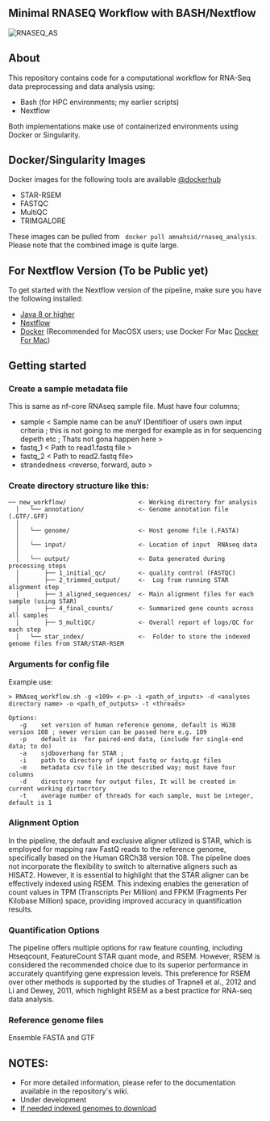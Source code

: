 ## Minimal RNASEQ Workflow with BASH/Nextflow 
![RNASEQ_AS](https://github.com/amnahsiddiqa/RNASEQ_processing/assets/28387956/79951381-598a-4f94-abe4-702981bdb106)

## About
This repository contains code for a computational workflow for RNA-Seq data preprocessing and data analysis using:
- Bash (for HPC environments; my earlier scripts)
- Nextflow
  
Both implementations make use of containerized environments using Docker or Singularity.

## Docker/Singularity Images
Docker images for the following tools are available [@dockerhub](https://hub.docker.com/u/amnahsid)
 - STAR-RSEM 
 - FASTQC
 - MultiQC 
 - TRIMGALORE
   
 These images can be pulled from ``` docker pull amnahsid/rnaseq_analysis```. Please note that the combined image is quite large.

## For Nextflow Version (To be Public yet)

To get started with the Nextflow version of the pipeline, make sure you have the following installed:

* [Java 8 or higher](http://www.oracle.com/technetwork/java/javase/downloads/index.html)
* [Nextflow](https://github.com/amnahsiddiqa/NGS_Pipelines/wiki/Install-and-Check-NEXTFLOW)
* [Docker](https://docs.docker.com/install/) (Recommended for MacOSX users; use Docker For Mac  [Docker For Mac](https://www.docker.com/docker-mac))


## Getting started 
### Create a sample metadata file
This is same as nf-core RNAseq sample file. Must have four columns;
- sample  < Sample name can be anuY IDentifioer of users own input criteria ; this is not going to me merged for example as in for sequencing depeth etc ; Thats not gona happen here >
- fastq_1  < Path to read1.fastq file >
- fastq_2 < Path to read2.fastq file>
- strandedness <reverse, forward, auto >


### Create directory structure like this:
```
── new_workflow/                    <- Working directory for analysis
  │   └── annotation/               <- Genome annotation file (.GTF/.GFF)
  │  
  │   └── genome/                   <- Host genome file (.FASTA)
  │  
  │   └── input/                    <- Location of input  RNAseq data
  │  
  │   └── output/                   <- Data generated during processing steps
  │       ├── 1_initial_qc/         <- quality control (FASTQC)
  │       ├── 2_trimmed_output/     <-  Log from running STAR alignment step
  │       ├── 3_aligned_sequences/  <- Main alignment files for each sample (using STAR)
  │       ├── 4_final_counts/       <- Summarized gene counts across all samples
  │       ├── 5_multiQC/            <- Overall report of logs/QC for each step
  │   └── star_index/               <-  Folder to store the indexed genome files from STAR/STAR-RSEM
```
### Arguments for config file 
Example use:
   
    > RNAseq_workflow.sh -g <109> <-p> -i <path_of_inputs> -d <analyses directory name> -o <path_of_outputs> -t <threads>
 ```   
Options:
    -g    set version of human reference genome, default is HG38 version 108 ; newer version can be passed here e.g. 109 
    -p    default is  for paired-end data, (include for single-end data; to do)
    -a    sjdboverhang for STAR ; 
    -i    path to directory of input fastq or fastq.gz files
    -m    metadata csv file in the described way; must have four columns 
    -d    directory name for output files, It will be created in current working dirtecrtory 
    -t    average number of threads for each sample, must be integer, default is 1
```
### Alignment Option
In the pipeline, the default and exclusive aligner utilized is STAR, which is employed for mapping raw FastQ reads to the reference genome, specifically based on the Human GRCh38 version 108. The pipeline does not incorporate the flexibility to switch to alternative aligners such as HISAT2. However, it is essential to highlight that the STAR aligner can be effectively indexed using RSEM. This indexing enables the generation of count values in TPM (Transcripts Per Million) and FPKM (Fragments Per Kilobase Million) space, providing improved accuracy in quantification results.

### Quantification Options 
The pipeline offers multiple options for raw feature counting, including Htseqcount, FeatureCount STAR quant mode, and RSEM. However, RSEM is considered the recommended choice due to its superior performance in accurately quantifying gene expression levels. This preference for RSEM over other methods is supported by the studies of Trapnell et al., 2012 and Li and Dewey, 2011, which highlight RSEM as a best practice for RNA-seq data analysis.

### Reference genome files
Ensemble FASTA and GTF 

## NOTES:
- For more detailed information, please refer to the documentation available in the repository's wiki.
- Under development 
- [If needed indexed genomes to download](https://github.com/ewels/AWS-iGenomes)


